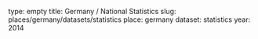 type: empty
title: Germany / National Statistics
slug: places/germany/datasets/statistics
place: germany
dataset: statistics
year: 2014
